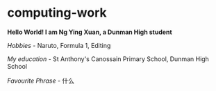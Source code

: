 # computing-work

**Hello World! I am Ng Ying Xuan, a Dunman High student**

_Hobbies_ - Naruto, Formula 1, Editing

_My education_ - St Anthony's Canossain Primary School, Dunman High School

_Favourite Phrase_ - 什么


